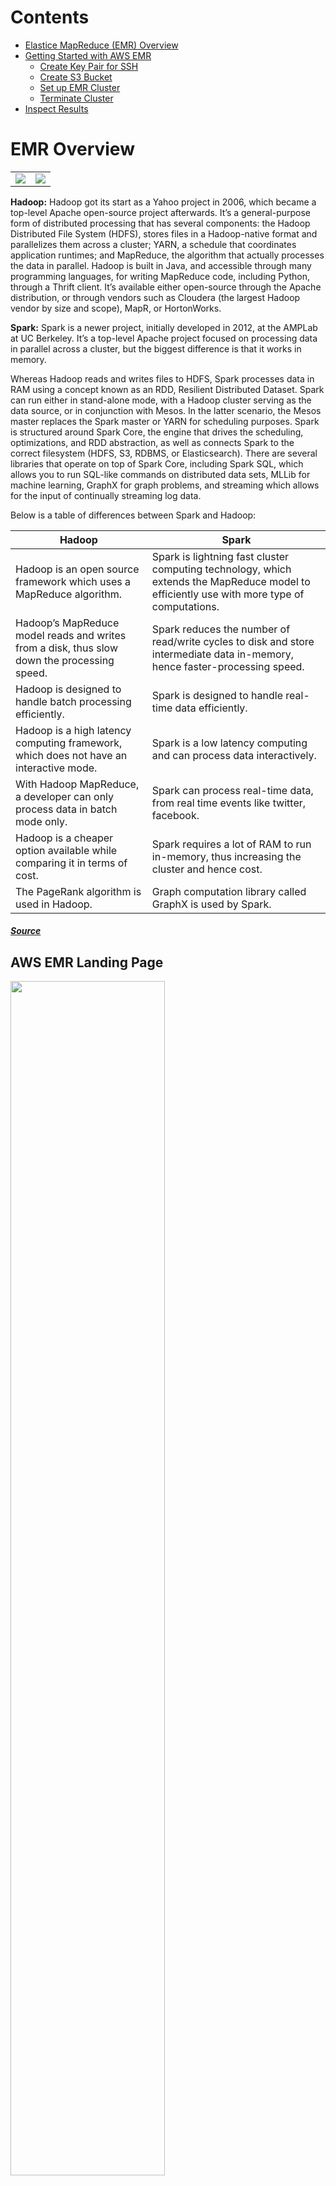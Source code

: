 # Contents

* [Elastice MapReduce (EMR) Overview](#EMR-Overview)
* [Getting Started with AWS EMR](#Getting-Started)
    * [Create Key Pair for SSH](#Set-Up-an-EC2-Key-Pair-for-SSH)
    * [Create S3 Bucket](#Create-an-S3-Bucket)
    * [Set up EMR Cluster](#Set-up-and-Run-an-EMR-Cluster)
    * [Terminate Cluster](#Terminate-Cluster)
* [Inspect Results](#Inspect-Results)

# EMR Overview

<table width = "70%">
    <tr>
        <td>
            <img src="images/hadoop-logo.png"/> 
        </td>
        <td>
            <img src="images/spark-logo.png"/>
        </td>
    </tr>
</table>

**Hadoop:** Hadoop got its start as a Yahoo project in 2006, which became a top-level Apache open-source project afterwards. It’s a general-purpose form of distributed processing that has several components: the Hadoop Distributed File System (HDFS), stores files in a Hadoop-native format and parallelizes them across a cluster; YARN, a schedule that coordinates application runtimes; and MapReduce, the algorithm that actually processes the data in parallel. Hadoop is built in Java, and accessible through many programming languages, for writing MapReduce code, including Python, through a Thrift client. 
It’s available either open-source through the Apache distribution, or through vendors such as Cloudera (the largest Hadoop vendor by size and scope), MapR, or HortonWorks. 

**Spark:** Spark is a newer project, initially developed in 2012, at the AMPLab at UC Berkeley. It’s a top-level Apache project focused on processing data in parallel across a cluster, but the biggest difference is that it works in memory. 

Whereas Hadoop reads and writes files to HDFS, Spark processes data in RAM using a concept known as an RDD, Resilient Distributed Dataset. Spark can run either in stand-alone mode, with a Hadoop cluster serving as the data source, or in conjunction with Mesos. In the latter scenario, the Mesos master replaces the Spark master or YARN for scheduling purposes. 
Spark is structured around Spark Core, the engine that drives the scheduling, optimizations, and RDD abstraction, as well as connects Spark to the correct filesystem (HDFS, S3, RDBMS, or Elasticsearch). There are several libraries that operate on top of Spark Core, including Spark SQL, which allows you to run SQL-like commands on distributed data sets, MLLib for machine learning, GraphX for graph problems, and streaming which allows for the input of continually streaming log data. 

Below is a table of differences between Spark and Hadoop: 

<table width = "70%">
  <thead>
    <tr>
      <th>Hadoop</th>
      <th>Spark</th>
    </tr>
  </thead>
  <tbody>
    <tr>
      <td>Hadoop is an open source framework which uses a MapReduce algorithm.</td>
      <td>Spark is lightning fast cluster computing technology, which extends the MapReduce model to efficiently use with more type of computations.</td>
    </tr>
    <tr>
      <td>Hadoop’s MapReduce model reads and writes from a disk, thus slow down the processing speed.</td>
      <td>Spark reduces the number of read/write cycles to disk and store intermediate data in-memory, hence faster-processing speed.</td>
    </tr>
    <tr>
      <td>Hadoop is designed to handle batch processing efficiently.</td>
      <td>Spark is designed to handle real-time data efficiently.</td>
    </tr>
    <tr>
      <td>Hadoop is a high latency computing framework, which does not have an interactive mode.</td>
      <td>Spark is a low latency computing and can process data interactively.</td>
    </tr>
    <tr>
      <td>With Hadoop MapReduce, a developer can only process data in batch mode only.</td>
      <td>Spark can process real-time data, from real time events like twitter, facebook.</td>
    </tr>
    <tr>
      <td>Hadoop is a cheaper option available while comparing it in terms of cost.</td>
      <td>Spark requires a lot of RAM to run in-memory, thus increasing the cluster and hence cost.</td>
    </tr>
    <tr>
      <td>The PageRank algorithm is used in Hadoop.</td>
      <td>Graph computation library called GraphX is used by Spark.</td>
    </tr>
  </tbody>
</table>

##### [Source](https://www.geeksforgeeks.org/difference-between-hadoop-and-spark/)

## AWS EMR Landing Page

<img src = "images/emr.png" width = "70%"/>

## AWS EMR FAQs

<img src = "images/emr-overview.png" width = "70%" />

## AWS EMR Use Cases

<img src = "images/emr-use-cases.png" width = "70%" />

## AWS EMR Features and Benefits

<img src = "images/emr-features-and-benefits.png" width = "70%" />

For more info, check out the [AWS EMR page](https://aws.amazon.com/emr/?nc=sn&loc=0).

[Back to TOC](#Contents)

# Getting Started

##### [Source](https://docs.aws.amazon.com/emr/latest/ManagementGuide/emr-gs.html)

## Set Up an EC2 Key Pair for SSH

To get setup to run an EMR cluster in the cloud, you first have to [set up an EC2 key pair for SSH](https://docs.aws.amazon.com/emr/latest/ManagementGuide/emr-setting-up.html#emr-setting-up-key-pair). In other words, in order to authenticate and connect to the nodes in a cluster over a secure channel using the Secure Shell (SSH) protocol, you must create an Amazon Elastic Compute Cloud ([Amazon EC2](https://aws.amazon.com/ec2/)) key pair before you launch the cluster. You can also create a cluster without a key pair. This is usually done with transient clusters that start, run steps, and then terminate automatically.

<img src = "images/ec2-key-pairs.png" width = "70%" />

Create a pair called `ems` to be called when setting up and running your EMR cluster:

<img src = "images/create-ec2-pair.png" width = "70%" />

**Hint:** *Click `Key Pairs` under `Resources`, then `Create New Pair`.*

The name `ems` is entered and all default values are kept before clicking the `Create key pair` button (again) in the example below:

<img src = "images/create-ec2-pair-2.png" width = "70%" />

Success!

<img src = "images/created-ec2-pair.png" width = "70%" />

## Create an S3 Bucket

**Note:** *You'll need to come up with a globally unique name for your S3 bucket, due to naming constraints. In other words, using the same name as seen in the tutorial won't work for you, unfortunately.*

Now we must create an S3 bucket, into which you'll upload the data source and [pySpark](https://spark.apache.org/docs/latest/api/python/getting_started/index.html) script:

<img src = "images/s3-buckets.png" width = "70%" />

Using the `Upload` button in the interface, the `csv` and `.py` files are added to the bucket called `health-violations-script`, whereas the `logs` and `restaurant_violation_results` folders are automatically added as an artifact of the EMR cluster running our script in the cloud:

<img src = "images/s3-bucket.png" width = "70%" />

## Set up and Run an EMR Cluster

So let's set up our cluster and run it!

You'll make a few changes from the default parameters:

1. Change the `S3 folder` path to include the name of the bucket you created with `/logs` appended to it, and
2. Select `Spark` from the list of `Applications` (see image below):

<img src = "images/create-cluster-1.png" width = "70%" />

3. Select `ems` (or whatever you called the key pair you created at the beginning of the tutorial) from the `EC2 key pair` dropdown, as shown below:

**Note:** *The `m5.xlarge` instance type isn't available in all regions, so the next largest available size would need to be selected when using services in the `us-east-1` region, for example.*

<img src = "images/create-cluster-2.png" width = "70%" />

If successful, you should see this:

<img src = "images/pending.png" width = "70%" />

Finally, you'll add a step by clicking the `Steps` tab at the top of your cluster interface in the console, and then clicking the blue `Add step` button. You'll then make a couple changes to the default parameters, as shown below:

<img src = "images/add-step.png?" width = "70%" />

**Note:** *Copy the `data_source` and `output_uri` (provided below) and paste them in as `Arguments`:*

`--data_source s3://DOC-EXAMPLE-BUCKET/food_establishment_data.csv`<br>`--output_uri s3://DOC-EXAMPLE-BUCKET/myOutputFolder`

Additionaly, you'll need to copy and paste the following into the `Application Location` field:

`s3://health-violations-script/health_violations.py`

## Inspect Results

Assuming that your cluster ran successfully, you'll be able to access a `csv` file beginning with `part-` from the `restaurant_violation_results` folder in the S3 bucket you created for this tutorial:

<img src = "images/results.png" width = "30%" />

## Terminate Cluster

Be sure to terminate your cluster by selecting your cluster in the console interface and clicking the `Terminate` button!

<img src = "images/terminate-cluster.png" width = "70%" />
